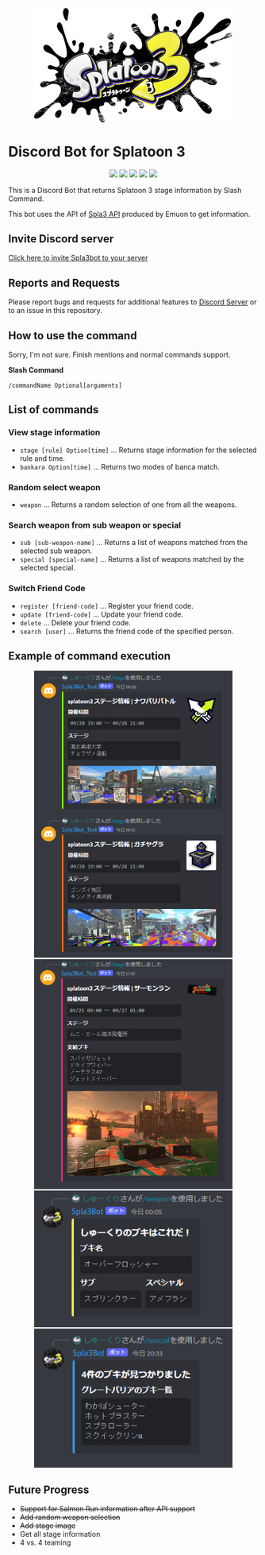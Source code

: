 <div align="center"><img src="../docs/img/logo.png" width="400"/></div>

# Discord Bot for Splatoon 3
<p align="center">
  <a href="//github.com/syu-kuri/Spla3bot/releases"><img src="https://img.shields.io/github/v/release/syu-kuri/Spla3bot"></a>
  <a href="//github.com/syu-kuri/Spla3bot/issues"><img src="https://img.shields.io/github/issues-raw/syu-kuri/Spla3bot"></a>
  <a href="//github.com/syu-kuri/Spla3bot/releases"><img src="https://img.shields.io/github/downloads/syu-kuri/Spla3bot/total"></a>
  <a href="//github.com/syu-kuri/Spla3bot/commits/main"><img src="https://img.shields.io/github/last-commit/syu-kuri/Spla3bot"></a>
  <a href="//github.com/syu-kuri/Spla3bot"><img src="https://img.shields.io/github/languages/code-size/syu-kuri/Spla3bot"></a>
</p>


This is a Discord Bot that returns Splatoon 3 stage information by Slash Command.

This bot uses the API of [Spla3 API](https://spla3.yuu26.com/) produced by Emuon to get information.

## Invite Discord server
[Click here to invite Spla3bot to your server](https://discord.com/api/oauth2/authorize?client_id=1020415520337576066&permissions=2147503104&scope=bot%20applications.commands)

## Reports and Requests
Please report bugs and requests for additional features to [Discord Server](https://discord.gg/zwbvUPTZHc) or to an issue in this repository.


## How to use the command
Sorry, I'm not sure. Finish mentions and normal commands support.

**Slash Command**
```
/commandName Optional[arguments]
```

## List of commands
### View stage information
* `stage [rule] Option[time]` ... Returns stage information for the selected rule and time.
* `bankara Option[time]` ... Returns two modes of banca match.

### Random select weapon
* `weapon` ... Returns a random selection of one from all the weapons.

### Search weapon from sub weapon or special
* `sub [sub-weapon-name]` ... Returns a list of weapons matched from the selected sub weapon.
* `special [special-name]` ... Returns a list of weapons matched by the selected special.

### Switch Friend Code
* `register [friend-code]` ... Register your friend code.
* `update [friend-code]` ... Update your friend code.
* `delete` ... Delete your friend code.
* `search [user]` ... Returns the friend code of the specified person.

## Example of command execution
<div align="center">
  <img src="../docs/img/example5.png" width="400"/>
  <img src="../docs/img/example2.png" width="400"/>
  <img src="../docs/img/example3.png" width="400"/>
  <img src="../docs/img/example4.png" width="400"/>
</div>

## Future Progress
* ~~Support for Salmon Run information after API support~~
* ~~Add random weapon selection~~
* ~~Add stage image~~
* Get all stage information
* 4 vs. 4 teaming
